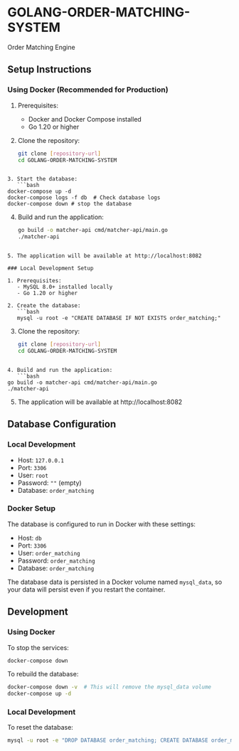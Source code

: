 # GOLANG-ORDER-MATCHING-SYSTEM

Order Matching Engine

## Setup Instructions

### Using Docker (Recommended for Production)

1. Prerequisites:

   - Docker and Docker Compose installed
   - Go 1.20 or higher

2. Clone the repository:
   ```bash
   git clone [repository-url]
   cd GOLANG-ORDER-MATCHING-SYSTEM
   ```

````

3. Start the database:
   ```bash
docker-compose up -d
docker-compose logs -f db  # Check database logs
docker-compose down # stop the database
````

4. Build and run the application:
   ```bash
   go build -o matcher-api cmd/matcher-api/main.go
   ./matcher-api
   ```

````

5. The application will be available at http://localhost:8082

### Local Development Setup

1. Prerequisites:
   - MySQL 8.0+ installed locally
   - Go 1.20 or higher

2. Create the database:
   ```bash
   mysql -u root -e "CREATE DATABASE IF NOT EXISTS order_matching;"
````

3. Clone the repository:
   ```bash
   git clone [repository-url]
   cd GOLANG-ORDER-MATCHING-SYSTEM
   ```

````

4. Build and run the application:
   ```bash
go build -o matcher-api cmd/matcher-api/main.go
./matcher-api
````

5. The application will be available at http://localhost:8082

## Database Configuration

### Local Development

- Host: `127.0.0.1`
- Port: `3306`
- User: `root`
- Password: `""` (empty)
- Database: `order_matching`

### Docker Setup

The database is configured to run in Docker with these settings:

- Host: `db`
- Port: `3306`
- User: `order_matching`
- Password: `order_matching`
- Database: `order_matching`

The database data is persisted in a Docker volume named `mysql_data`, so your data will persist even if you restart the container.

## Development

### Using Docker

To stop the services:

```bash
docker-compose down
```

To rebuild the database:

```bash
docker-compose down -v  # This will remove the mysql_data volume
docker-compose up -d
```

### Local Development

To reset the database:

```bash
mysql -u root -e "DROP DATABASE order_matching; CREATE DATABASE order_matching;"
```
